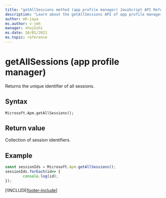 ```yaml
---
title: "getAllSessions method (app profile manager) JavaScript API Reference | MicrosoftDocs"
description: "Learn about the getAllSessions API of app profile manager in Customer Service workspace."
author: mh-jaya
ms.author: v-jmh
manager: shujoshi
ms.date: 10/01/2021
ms.topic: reference
---
```


# getAllSessions (app profile manager)

Returns the unique identifier of all sessions.

## Syntax

`Microsoft.Apm.getAllSessions();`

## Return value

Collection of session identifiers.

## Example

```JavaScript
const sessionIds = Microsoft.Apm.getAllSessions();
sessionIds.forEach(id=> {
        console.log(id);
});
```

[!INCLUDE[footer-include](../../../includes/footer-banner.md)]
